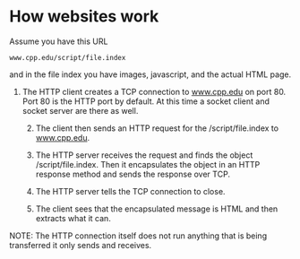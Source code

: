 # How websites work

Assume you have this URL

```text
www.cpp.edu/script/file.index
```

and in the file index you have images, javascript, and the actual HTML page.

1. The HTTP client creates a TCP connection to www.cpp.edu on port 80. Port 80 is the HTTP port by default. At this time a socket client and socket server are there as well. 

    2. The client then sends an HTTP request for the /script/file.index to www.cpp.edu.

    3. The HTTP server receives the request and finds the object /script/file.index. Then it encapsulates the object in an HTTP response method and sends the response over TCP.

    4. The HTTP server tells the TCP connection to close.

    5. The client sees that the encapsulated message is HTML and then extracts what it can.

NOTE: The HTTP connection itself does not run anything that is being transferred it only sends and receives. 



